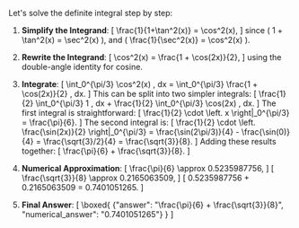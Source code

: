 Let's solve the definite integral step by step:

1. **Simplify the Integrand**:
   \[
   \frac{1}{1+\tan^2(x)} = \cos^2(x),
   \]
   since \( 1 + \tan^2(x) = \sec^2(x) \), and \( \frac{1}{\sec^2(x)} = \cos^2(x) \).

2. **Rewrite the Integrand**:
   \[
   \cos^2(x) = \frac{1 + \cos(2x)}{2},
   \]
   using the double-angle identity for cosine.

3. **Integrate**:
   \[
   \int_0^{\pi/3} \cos^2(x) \, dx = \int_0^{\pi/3} \frac{1 + \cos(2x)}{2} \, dx.
   \]
   This can be split into two simpler integrals:
   \[
   \frac{1}{2} \int_0^{\pi/3} 1 \, dx + \frac{1}{2} \int_0^{\pi/3} \cos(2x) \, dx.
   \]
   The first integral is straightforward:
   \[
   \frac{1}{2} \cdot \left. x \right|_0^{\pi/3} = \frac{\pi}{6}.
   \]
   The second integral is:
   \[
   \frac{1}{2} \cdot \left. \frac{\sin(2x)}{2} \right|_0^{\pi/3} = \frac{\sin(2\pi/3)}{4} - \frac{\sin(0)}{4} = \frac{\sqrt{3}/2}{4} = \frac{\sqrt{3}}{8}.
   \]
   Adding these results together:
   \[
   \frac{\pi}{6} + \frac{\sqrt{3}}{8}.
   \]

4. **Numerical Approximation**:
   \[
   \frac{\pi}{6} \approx 0.5235987756,
   \]
   \[
   \frac{\sqrt{3}}{8} \approx 0.2165063509,
   \]
   \[
   0.5235987756 + 0.2165063509 = 0.7401051265.
   \]

5. **Final Answer**:
   \[
   \boxed{
   \{"answer": "\frac{\pi}{6} + \frac{\sqrt{3}}{8}", "numerical_answer": "0.7401051265"\}
   }
   \]
